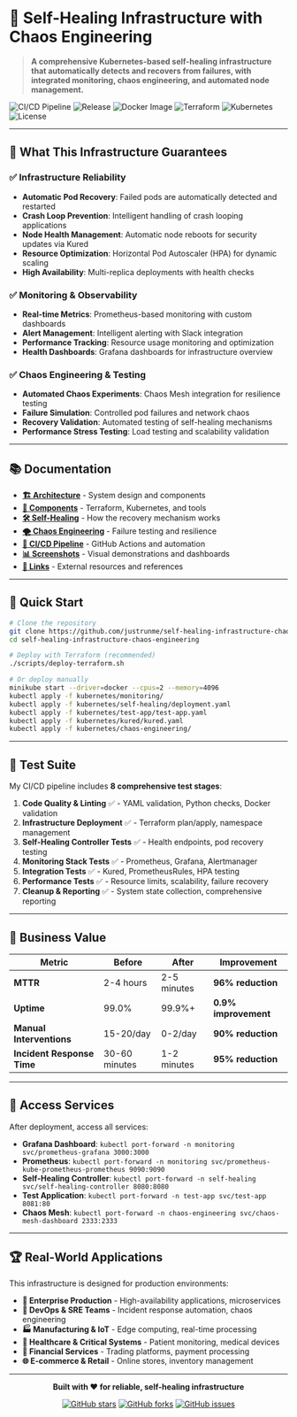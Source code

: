 # 🚀 Self-Healing Infrastructure with Chaos Engineering

> **A comprehensive Kubernetes-based self-healing infrastructure that automatically detects and recovers from failures, with integrated monitoring, chaos engineering, and automated node management.**

![CI/CD Pipeline](https://github.com/justrunme/self-healing-infrastructure-chaos-engineering/workflows/Self-Healing%20Infrastructure%20CI%2FCD/badge.svg)
![Release](https://github.com/justrunme/self-healing-infrastructure-chaos-engineering/workflows/Release/badge.svg)
![Docker Image](https://img.shields.io/badge/docker-latest-blue.svg)
![Terraform](https://img.shields.io/badge/terraform-1.0+-blue.svg)
![Kubernetes](https://img.shields.io/badge/kubernetes-1.24+-blue.svg)
![License](https://img.shields.io/badge/license-MIT-green.svg)

---

## 🎯 What This Infrastructure Guarantees

### ✅ **Infrastructure Reliability**
- **Automatic Pod Recovery**: Failed pods are automatically detected and restarted
- **Crash Loop Prevention**: Intelligent handling of crash looping applications
- **Node Health Management**: Automatic node reboots for security updates via Kured
- **Resource Optimization**: Horizontal Pod Autoscaler (HPA) for dynamic scaling
- **High Availability**: Multi-replica deployments with health checks

### ✅ **Monitoring & Observability**
- **Real-time Metrics**: Prometheus-based monitoring with custom dashboards
- **Alert Management**: Intelligent alerting with Slack integration
- **Performance Tracking**: Resource usage monitoring and optimization
- **Health Dashboards**: Grafana dashboards for infrastructure overview

### ✅ **Chaos Engineering & Testing**
- **Automated Chaos Experiments**: Chaos Mesh integration for resilience testing
- **Failure Simulation**: Controlled pod failures and network chaos
- **Recovery Validation**: Automated testing of self-healing mechanisms
- **Performance Stress Testing**: Load testing and scalability validation

---

## 📚 Documentation

- **[🏗️ Architecture](./architecture.md)** - System design and components
- **[🔧 Components](./components.md)** - Terraform, Kubernetes, and tools
- **[🛠️ Self-Healing](./self-healing.md)** - How the recovery mechanism works
- **[🌪️ Chaos Engineering](./chaos-engineering.md)** - Failure testing and resilience
- **[🚀 CI/CD Pipeline](./ci-cd.md)** - GitHub Actions and automation
- **[📊 Screenshots](./screenshots.md)** - Visual demonstrations and dashboards
- **[🔗 Links](./links.md)** - External resources and references

---

## 🚀 Quick Start

```bash
# Clone the repository
git clone https://github.com/justrunme/self-healing-infrastructure-chaos-engineering.git
cd self-healing-infrastructure-chaos-engineering

# Deploy with Terraform (recommended)
./scripts/deploy-terraform.sh

# Or deploy manually
minikube start --driver=docker --cpus=2 --memory=4096
kubectl apply -f kubernetes/monitoring/
kubectl apply -f kubernetes/self-healing/deployment.yaml
kubectl apply -f kubernetes/test-app/test-app.yaml
kubectl apply -f kubernetes/kured/kured.yaml
kubectl apply -f kubernetes/chaos-engineering/
```

---

## 🧪 Test Suite

My CI/CD pipeline includes **8 comprehensive test stages**:

1. **Code Quality & Linting** ✅ - YAML validation, Python checks, Docker validation
2. **Infrastructure Deployment** ✅ - Terraform plan/apply, namespace management
3. **Self-Healing Controller Tests** ✅ - Health endpoints, pod recovery testing
4. **Monitoring Stack Tests** ✅ - Prometheus, Grafana, Alertmanager
5. **Integration Tests** ✅ - Kured, PrometheusRules, HPA testing
6. **Performance Tests** ✅ - Resource limits, scalability, failure recovery
7. **Cleanup & Reporting** ✅ - System state collection, comprehensive reporting

---

## 💼 Business Value

| Metric | Before | After | Improvement |
|--------|--------|-------|-------------|
| **MTTR** | 2-4 hours | 2-5 minutes | **96% reduction** |
| **Uptime** | 99.0% | 99.9%+ | **0.9% improvement** |
| **Manual Interventions** | 15-20/day | 0-2/day | **90% reduction** |
| **Incident Response Time** | 30-60 minutes | 1-2 minutes | **95% reduction** |

---

## 🔗 Access Services

After deployment, access all services:

- **Grafana Dashboard**: `kubectl port-forward -n monitoring svc/prometheus-grafana 3000:3000`
- **Prometheus**: `kubectl port-forward -n monitoring svc/prometheus-kube-prometheus-prometheus 9090:9090`
- **Self-Healing Controller**: `kubectl port-forward -n self-healing svc/self-healing-controller 8080:8080`
- **Test Application**: `kubectl port-forward -n test-app svc/test-app 8081:80`
- **Chaos Mesh**: `kubectl port-forward -n chaos-engineering svc/chaos-mesh-dashboard 2333:2333`

---

## 🏆 Real-World Applications

This infrastructure is designed for production environments:

- **🏢 Enterprise Production** - High-availability applications, microservices
- **🚀 DevOps & SRE Teams** - Incident response automation, chaos engineering
- **🏭 Manufacturing & IoT** - Edge computing, real-time processing
- **🏥 Healthcare & Critical Systems** - Patient monitoring, medical devices
- **🏦 Financial Services** - Trading platforms, payment processing
- **🌐 E-commerce & Retail** - Online stores, inventory management

---

<div align="center">

**Built with ❤️ for reliable, self-healing infrastructure**

[![GitHub stars](https://img.shields.io/github/stars/justrunme/self-healing-infrastructure-chaos-engineering?style=social)](https://github.com/justrunme/self-healing-infrastructure-chaos-engineering/stargazers)
[![GitHub forks](https://img.shields.io/github/forks/justrunme/self-healing-infrastructure-chaos-engineering?style=social)](https://github.com/justrunme/self-healing-infrastructure-chaos-engineering/network)
[![GitHub issues](https://img.shields.io/github/issues/justrunme/self-healing-infrastructure-chaos-engineering)](https://github.com/justrunme/self-healing-infrastructure-chaos-engineering/issues)

</div> 